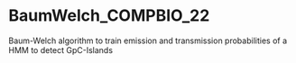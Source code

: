 # BaumWelch_COMPBIO_22
Baum-Welch algorithm to train emission and transmission probabilities of a HMM to detect GpC-Islands
